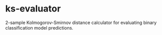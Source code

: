 # ks-evaluator
2-sample Kolmogorov-Smirnov distance calculator for evaluating binary classification model predictions.
